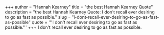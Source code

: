 +++
author = "Hannah Kearney"
title = "the best Hannah Kearney Quote"
description = "the best Hannah Kearney Quote: I don't recall ever desiring to go as fast as possible."
slug = "i-dont-recall-ever-desiring-to-go-as-fast-as-possible"
quote = '''I don't recall ever desiring to go as fast as possible.'''
+++
I don't recall ever desiring to go as fast as possible.

